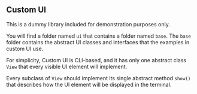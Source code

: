 ## Custom UI

This is a dummy library included for demonstration purposes only.

You will find a folder named `ui` that contains a folder named `base`. The `base` folder contains the abstract UI classes and interfaces that the examples in custom UI use.

For simplicity, Custom UI is CLI-based, and it has only one abstract class `View` that every visible UI element will implement.

Every subclass of `View` should implement its single abstract method `show()` that describes how the UI element will be displayed in the terminal.
